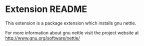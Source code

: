 # Extension README

This extension is a package extension which installs gnu nettle.

For more information about gnu nettle visit the project website at
http://www.gnu.org/software/nettle/

